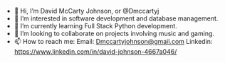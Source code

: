 - 👋 Hi, I’m David McCarty Johnson, or @Dmccartyj
- 👀 I’m interested in software development and database management.
- 🌱 I’m currently learning Full Stack Python development.
- 💞️ I’m looking to collaborate on projects involving music and gaming.
- 📫 How to reach me:
Email: Dmccartyjohnson@gmail.com
Linkedin: https://www.linkedin.com/in/david-johnson-4667a046/

<!---
Dmccartyj/Dmccartyj is a ✨ special ✨ repository because its `README.md` (this file) appears on your GitHub profile.
You can click the Preview link to take a look at your changes.
--->
